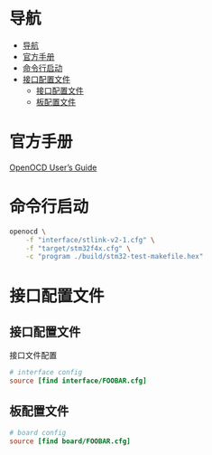 # 导航
- [导航](#导航)
- [官方手册](#官方手册)
- [命令行启动](#命令行启动)
- [接口配置文件](#接口配置文件)
  - [接口配置文件](#接口配置文件-1)
  - [板配置文件](#板配置文件)

# 官方手册

[OpenOCD User’s Guide](http://openocd.org/doc/html/index.html)

# 命令行启动
```bash
openocd \
    -f "interface/stlink-v2-1.cfg" \
    -f "target/stm32f4x.cfg" \
    -c "program ./build/stm32-test-makefile.hex"

```


# 接口配置文件
## 接口配置文件
接口文件配置
```cfg
# interface config
source [find interface/FOOBAR.cfg]
```
## 板配置文件
```cfg
# board config
source [find board/FOOBAR.cfg]
```
